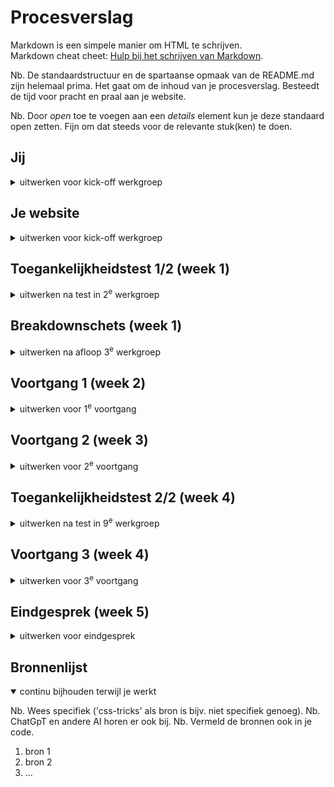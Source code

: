 # Procesverslag
Markdown is een simpele manier om HTML te schrijven.  
Markdown cheat cheet: [Hulp bij het schrijven van Markdown](https://github.com/adam-p/markdown-here/wiki/Markdown-Cheatsheet).

Nb. De standaardstructuur en de spartaanse opmaak van de README.md zijn helemaal prima. Het gaat om de inhoud van je procesverslag. Besteedt de tijd voor pracht en praal aan je website.

Nb. Door *open* toe te voegen aan een *details* element kun je deze standaard open zetten. Fijn om dat steeds voor de relevante stuk(ken) te doen.





## Jij

<details>
  <summary>uitwerken voor kick-off werkgroep</summary>

  ### Auteur:
  Robin Elseman 😎

  #### Je startniveau:
  Rood

  #### Je focus:
  Responsive & surface plane
 
</details>





## Je website

<details>
  <summary>uitwerken voor kick-off werkgroep</summary>

  ### Je opdracht:
  [Stussy's website link](https://eu.stussy.com/)

  #### Screenshot(s) van de eerste pagina (small screen): 
  Homepage<br>
  <img src="readme-images/image-one.png" width="375px" alt="Homepage van stussy.com">

---

  #### Screenshot(s) van de tweede pagina (small screen):
  Productpagina<br>
  <img src="readme-images/image-two.png" width="375px" alt="Productpagina van stussy.com">

</details>



## Toegankelijkheidstest 1/2 (week 1)

<details>
  <summary>uitwerken na test in 2<sup>e</sup> werkgroep</summary>

  ### Bevindingen
  Lijst met je bevindingen die in de test naar voren kwamen:
  <ul>
  <li>De headings hebben een logische volgorde. Dit is dus een positief iets om niet te veranderen in de nieuwe verbeterde versie van deze site.</li>
  <li>Accessibility wordt pas laat verteld, dit kan anders. Wat mij betreft is de site opzichzelf al accessible en hoeven er hier geen settings voor worden aangepast. Sowieso moet hier eerst aandacht aan worden gevestigd zodat de gebruiker hier gelijk gebruik van kan maken als dat nodig is.</li>
  <li>Links hebben een goede beschrijving over de bestemming. Dit is dus een positieve eigenschap van de website waar niet veel aan hoeft worden veranderd.</li>
  <li>Voor screenreaders is het onduidelijk dat er onder shop meerdere subcategoriëen zijn. Hetzeflde geldt voor customer service. Dit is voor mensen die deze optie gebruiken extreem onhandig. Hier moet een duidelijk onderscheid in komen.</li>
  <li>Focus punten op de site kan worden verbeterd. Als er door de website wordt genavigeerd is het vaak lastig tot niet duidelijk waar de focus ligt. Hier is dus ruimte voor verbetering.</li>
  <li>De website werkt op alle oriëntaties. Dit is ook een positieve eigenschap van een goede responsive website.</li>
  <li>Horizontale scrolls worden niet gebruikt. Dit wil ik graag zo houden, omdat dit vaak niet heel accessible is.</li>
  <li>Buttons kunnen misschien iets groter, voor mensen met motorische beperkingen. Dat is iets waar ik aandacht aan ga besteden op de nieuwe verbeterde website.</li>
  <li>Scroll ruimte is voldoende aanwezig.</li>
  <li>Alt teksten zijn niet voldoende. Hier zal ik dus ook veel meer aandacht aan geven. Voor mensen die afhankelijk zijn van deze altteksten is het zeer hinderlijk om dit niet goed te benutten.</li>
            
  </ul>
  <img src="readme-images/cl1.jpg" width="375px" alt="Checklist accessibility page 1">
  <img src="readme-images/cl2.jpg" width="375px" alt="Checklist accessibility page 2">
  <img src="readme-images/cl3.jpg" width="375px" alt="Checklist accessibility page 3">
  <img src="readme-images/cl4.jpg" width="375px" alt="Checklist accessibility page 4">
  <img src="readme-images/cl5.jpg" width="375px" alt="Checklist accessibility page 5">
</details>



## Breakdownschets (week 1)

<details>
  <summary>uitwerken na afloop 3<sup>e</sup> werkgroep</summary>

  ### de hele pagina: 
  <img src="readme-images/bds1.jpg" width="375px" alt="breakdown van de hele pagina">

  ### dynamisch deel (bijv menu): 
  <img src="readme-images/bds2.jpg" width="375px" alt="breakdown van een dynamisch deel">

</details>





## Voortgang 1 (week 2)

<details>
  <summary>uitwerken voor 1<sup>e</sup> voortgang</summary>

  ### Stand van zaken
  Deze week heb ik een paar momentjes gehad waar ik helemaal kriegel werd van de code. Eigenlijk ben ik de hele week bezig geweest met het maken van de navigatie en footer. Tussendoor heb ik ook aan de main van index.html gewerkt als afleiding van de header en footer.

  Ik ben blij dat ik met behulp van de docent tot de responsive afbeelding ben gekomen. Deze schaalt nu automatisch mee met de viewport van de browser.

  De custom properties laat ik voor nu nog even achterwegen en zal ik later toevoegen. Eerst vind ik het belangrijk om de basis van de HTML goed te krijgen. Samen met losse CSS werkt het uiteindelijk al een aardig stuk, maar ik heb wel een aantal keren de structuur van mijn HTML moeten aanpassen.

  ### Meeting met studentassistent
  Positieve feedback:

  De HTML van de website zag er goed en netjes uit, daar was ze tevreden over.
  - Toch moet ik wel focussen op de structuur...
    - Dit is belangrijk voor de screenreader en tab volgorde.
    - Daarnaast ook voor het begrijpen en aanpassen en stijlen van de elementen.

---
  Verbeter feedback:

  In de code was er nog ruimte voor verbetering.
  - De volgende verbeterpunten heeft ze toen benoemd...
    - Vergeet niet om gebruik te maken van de custom properties in CSS. Ik heb er toen bewust voor gekozen om deze later in te voegen omdat mij dit handiger en overzichtelijk leek.
    - Daarnaast kreeg ik ook te horen dat er nog verbetering mogelijk was bij de alt teksten van img's bijvoorbeeld. Ik ben het eens dat deze in het eindproduct moeten komen. Dit heb ik alleen in week 1 nog niet geregeld. Eerst lag mijn focus bij het werkend maken van de website.

---
  Vragen:

  Ik heb tijdens het gesprek met de studentassistent ook verschillende vragen kunnen stellen.
  - Deze vragen gingen over...
    - Het correct indelen van de HTML en de daarbij horende nav, header en main elementen. Ik heb gevraagd waar het het beste is om deze te plaatsen. Samen zijn wij tot de conclusie gekomen dat sommige elementen niet in de nav hoeven omdat deze in dezelfde pagina openen. Hier heb ik het over de shopping cart, search icon en hamburger menu. Deze openen niet in een nieuw tabblad en daarom heb ik deze ook niet in de nav gestopt. De items in het hamburger menu heb ik daarintegen wel in de nav gezet.
</details>





## Voortgang 2 (week 3)

<details>
  <summary>uitwerken voor 2<sup>e</sup> voortgang</summary>

  ### Stand van zaken
  In week 2 heb ik vooral verder gewerkt aan het navigatie gedeelte van de website. Het koste veel tijd om met JavaScript de buttons open te laten "rollen". Ik heb hier met de docent ook nog over gedacht hoe de correcte manier was om dit te doen. Samen kwamen we tot de conclusie dat dit eigenlijk alleen kan met vaste variabelen. Ik heb hier uiteindelijk een andere keuze in gemaakt. De open animatie duurt nu korter dan het sluiten van verschillende tabjes in het hamburger menu. De afweging staat hierin tegenover toekomstige plannen. Er is nu een veel makkelijkere manier om het menu uit te bereiden. Mochten ze besluiten om een extra categorie met bierviltjes of iets dergelijks te maken, is hier nu direct de mogelijkheid toe. Dit had niet gekunt als dit met vaste getallen was geregeld. Dit is dus waarom ik heb gekozen voor deze kant van het verhaal.

  Ik merkte tijdens het programmeren en vooral testen dat het het beste was om als er een tweede menu wordt geopend, de vorige dicht te doen. In het kader van user experience is dit vaak een geprefereerde optie. Het enige was dat, omdat ik toggle states gebruikte voor de classList in JavaScript, dat de peiltjes van de buttons verkeerd konden staan ten opzichte van hun daadwerkelijke status. Daarnaast hield ik nog geen rekening met de aria labels die hierbij komen kijken. 


  ### Meeting met studentassistent
  Positieve feedback:

  De HTML van de website zag er nog steeds goed en netjes uit, daar was ze nog steeds tevreden over.
  - Ondanks dit mooie compliment was ik alsnog vaak bezig met een goede indeling van HTML te vinden waarin alles semantisch correct en logisch was. Naarmate ik doorging met het programmeren kwam ik telkens weer tegen nieuwe problemen aan waardoor het beter was om een andere indeling van HTML te gebruiken. Hierdoor gebeurde het wel eens dat ik delen even helemaal opnieuw moest doen.

---
  Verbeter feedback:

  In de code was er nog ruimte voor verbetering.
  - De volgende verbeterpunten heeft ze toen benoemd...
    - Ik heb in week 2 nog steeds niet gewerkt aan het invullen van de alt teksten van de img's. Hier werd ik nogmaals op geattendeerd.
    - Daarnaast werd ik ik week 2 ook gewezen op het feit dat dit bestand, het README.md nog een beetje achterliep. Ik ben het er mee eens dat ik dat was beter moet bijhouden in de toekomst. Het later invullen van een document als dit kost namelijk veel tijd. Als je het op het moment invult is het makkelijker om het goed te verwerken.

---
  Vragen:

  Ik heb tijdens het gesprek met de studentassistent ook verschillende vragen kunnen stellen.
  - Deze vragen gingen over...
    - Het scrollen tijdens het typen en zoeken van een zoek opdracht bij het zoek venster van de website. Ik kreeg feedback van de studentassistent dat het niet erg was als je kon scrollen. Dit heb ik daarom dus ook niet uitgewerkt. Later sprak ik de docent hierover en die vertelde mij dat het zeker wel beter is om dit scrollen uit te zetten. Ik heb daarom gewerkt aan een passende oplossing die scrollen in de body onmogelijk maakt als het search deel van de header open is.

</details>





## Toegankelijkheidstest 2/2 (week 4)

<details>
  <summary>uitwerken na test in 9<sup>e</sup> werkgroep</summary>

  ### Bevindingen
  <img src="readme-images/f1.jpg" width="375px" alt="Checklist accessibility page 1">
  <img src="readme-images/f2.jpg" width="375px" alt="Checklist accessibility page 2">
  <img src="readme-images/f3.jpg" width="375px" alt="Checklist accessibility page 3">
  <img src="readme-images/f4.jpg" width="375px" alt="Checklist accessibility page 4">
  <img src="readme-images/f5.jpg" width="375px" alt="Checklist accessibility page 5">

Zoals te zien is op de lijst zijn er enkele zaken verbeterd en verslechterd. De zaken die slechter zijn geworden zijn dingen waar ik in deze week nog niet aan toe ben gekomen. Ze staan daarintegen wel op de lijst van dingen die snel moeten worden gemaakt.

Daarnaast heb ik ook een aantal dingen dus verbeterd en daar ben ik erg tevreden en blij mee.
</details>





## Voortgang 3 (week 4)

<details>
  <summary>uitwerken voor 3<sup>e</sup> voortgang</summary>


  ### Stand van zaken
  In week 3 heb ik vooral grote stappen geboekt. Ik heb in deze week eigenlijk de gehele tees.html pagina afgemaakt. In de vorige week heb ik hier al een begin aan gemaakt maar deze was nog niet helemaal af. Het gebruiken van de buttons en list daaronder werkte wel, maar wederom met toggle classes. Ook de product pagina heb ik op deze manier laten werken. Ik ben kort bezig geweest om deze responsive te maken en de grid heb ik ook hier toegepast.
  
  Vervolgens ben ik ook een zeer grote tijd bezig geweest met het hertypen van mijn JavaScript. De volgende bugs/fouten zaten in mijn code:
  - Toggle classLists
  - Totale choas
  - Onnodige classes gebruiken voor styling
  - Niet mogelijk om aria labels te gebruiken met bestaande functies
  - Geen mogelijkheid voor hoog contrast
  - Geen mogelijkheid voor mindere animaties

  Het koste me wel wat tijd maar ik heb de nodige functies hergeschreven met if/else statements zodat er gebruik kan worden gemaakt van de aria labels voor de screenreaders. Het is natuurlijk erg belangrijk om de screenreader te ondersteunen met aria labels.

  De Javascript heb ik ook meer opgeruimd door met comments meer steun te bieden aan de persoon die de code bekijkt. Door het herschrijven van de functie's werd het vanzelf eigenlijk al beter, maar ook voor mezelf werkte het prettig om tijdens het programmeren extra hints te krijgen wat welke functie deed. Tijdens het doen van kleine ingrepen is het een stuk makkelijker om problemen te vinden.

  Ik heb in de CSS veel meer styling gedaan op basis van aria labels zoals aria hidden en aria expanded. Hierdoor wordt de code ook minder vol met onnodige classLists. De docent had al eerder benoemd dat dit voor bonus punten zou zorgen. Eerlijk gezegd had ik er weinig vertrouwen in dat ik hier gebruik van zou maken, maar ik heb er toch gebruik van gemaakt. Niet alles heb ik helaas kunnen doen door tijdsgebrek, maar ik heb toch een groot deel kunnen doen.
  
  Door het herschrijven werd het ook mogelijk om de aria labels te coderen met JavaScript. Dit geeft de screenreader meer informatie over bijvoorbeeld de status van het hamburger menu. Ik ben samen met de docent toch tegen een heel bijzonder probleem aangelopen waarbij de HTML niet werd geupdate in de browers inspector. Toen ik later lang en goed heb gekeken kwam ik erachter waar het aan lag en heb ik het gelijk opgelost.

  Op het laatste moment ben ik ook aan de slag gegaan om media querys te maken om zo mensen die graag minder motion of meer contrast willen te voorzien in hun behoeftes. Het was een stuk makkelijker dan ik dacht en ik ben erg blij dat dit in de opdracht zit verwerkt.


  ### Meeting met studentassistent
  Positieve feedback:

De volgende punten van positieve feedback werden gedeeld met mij...
  - De HTML van de website zag er nog steeds goed en netjes uit, daar was ze nog steeds tevreden over.
  - Er werd mij toch nog verteld dat ik toch echt gebruik van custom properties moest proberen. Op het laatste moment heb ik dit gedaan en ik heb spijt dat ik deze niet eerder heb gebruikt. Dit zijn echt top dingen van CSS die ik in de toekomst gegarandeerd zal gebruiken. Ook eerder in het proces.

---
  Verbeter feedback:

  In de code was er nog ruimte voor verbetering.
  - Pas de CSS styling aan op de aria labels van een HTML element. Dit is iets waar ik dus zeker nog mee aan de slag ben gegaan. Ik ben echt heel content met het feit dat dit werkt. Hierdoor is de code in het Javascript bestand een stuk rustiger en overzichtelijker.

---
  Vragen:

  Ik heb tijdens het gesprek met de studentassistent ook verschillende vragen kunnen stellen.
  - Deze vragen gingen over...
    - Het gebruiken van custom properties in CSS. Dit was eigenlijk een gesprek en hulpvraag aan de docent. Het nesten van de properties is dus een mogelijkheid. Dit heb ik ook toegepast voor de prefers reduced motion bezoekers waarbij de duration van de animatie op 0s wordt gezet. De gehele shorthand van de animatie staat in een custom property, maar de animation duration van deze animatie staat ook in een custom property. Deze property wordt dus aangepast aan de hand van een media query.
</details>





## Eindgesprek (week 5)

<details>
  <summary>uitwerken voor eindgesprek</summary>

  ### Je uitkomst - karakteristiek screenshots:
  
  <img src="readme-images/pagina1.png" width="375px" alt="uitomst screenshot 1">

  Een van de pagina's waar ik heel tevreden over ben. De pagina miste in het origineel een h1. Deze heb ik onzichtbaar toegevoegd, een daarnaast was er over de grote button met afbeelding totaal niets bekend voor de screenreader. Hier heb ik een figure van gemaakt met een duidelijkere bestemming van de link. Het is mij goed bevallen om een afbeelding mee te laten schalen met verschillende schermgroottes.
---

  <img src="readme-images/pagina2.png" width="375px" alt="uitomst screenshot 2">

  De overzichtpagina met alle verschillende shirts viel mee om te maken. Het sorteer systeem (prototype) was het moeilijkste deel. Net gebruiken van grid is in dit geval het aller makkelijkste. Ik ben daarom ook erg blij dat we dat hebben geleerd met dit vak. Deze techniek wil ik ook graag vaker gebruiken in de toekomst.
  Op de originele pagina is het verschil van sold out items alleen getoond door een halve oppacity waarde en geen verschil in de letters. Doordat er vaak spullen zijn uitverkocht heb ik in het verleden vaak door het kleine contrast op uitverkochte spullen geklikt. Dit is in mijn ontwerp duidelijker doordat de prijs duidelijk is aangegeven met een zwarte background color en witte kleur en tekst die duidelijk maakt dat iets sold out is.
---

  <img src="readme-images/pagina3.png" width="375px" alt="uitomst screenshot 3">

  Scherm 3 gaat over het hamburger menu. Deze komt vanaf boven naar beneden rollen. Daarin zitten nog meer uitklappende menus die dezelfde motion hebben. Ik ben erg blij dat het werkt, maar toch voelt het niet perfect doordat de transition niet even lang is als hij opent en dicht gaat. Het kan alleen niet anders zonder vaste eenheden te gebruiken. Ik heb gekozen om daarom relatieve units te gebruiken zodat het uitbereiden van deze menu's makkelijk mogelijk is. Er waren veel problemen tijdens het maken van dit menu, waarbij de peiltjes verkeerd om eindigden als je een ander menu opende, doordat ze elkaar sloten maar de classes met toggle werkten. Dit heb ik gelijk kunnen oplossen toen ik deze code verbeterde zodat ik aria attributen kon toevoegen.
---

  <img src="readme-images/pagina4.png" width="375px" alt="uitomst screenshot 4">

  Ik ben tevreden over hoe het filter systeem er uit ziet. Toch lijkt het mij leuk om in de toekomst een systeem te maken dat daadwerlijk functioneel is. Dit is nu helaas niet het geval, omdat ik geen research heb gedaan naar de benodigde technieken. De uitklap menu's werken voor nu prima, zonder een transition op de input velden. De img's hebben wel een transition. Als ik meer tijd had had ik wel graag ook een vloeiende transition willen zetten zodat het hetzelfde gevoel geeft als het hoofd hamburger menu en de daarin zittende sub menu's. Voor nu voldoet dit gelukkig, wat mij betreft. 
---

  <img src="readme-images/pagina5.png" width="375px" alt="uitomst screenshot 5">

Deze pagina heeft een grote verandering door gemaakt waardoor hij op gebied van gebruiksvriendelijkheid en accessibility een stuk verbeterd is. Op de originele website moet er namelijk worden gescrollt om de achterkant van een shirt te bekijken als een soort carrousel. Dit is iets wat niet accessible genoeg is wat mij betreft zonder het toevoegen van extra knoppen voor de besturing. Ik heb dit hele systeem aangepast waarbij er een duidelijke tekstuele weergave is van voor- of achterkant. Hierdoor is er ook geen verwarring mogelijk voor mensen zonder beperkingen. Soms lijken de voor en achter designs op elkaar waardoor het voor iedereen lastig is.
---

  ### Dit ging goed/Heb ik geleerd: 
  Korte omschrijving met plaatjes

  - Korte samenvatting van samengaande punten van het lijstje plus afbeeldingen van de vorige kop:
    - Semantisch correcter maken van de pagina's aan de hand van h1 toevoegen, aria labels en duidelijkere a's en img's met alt teksten.
    - Het gebruiken van het grid, wat verbazingwekkend makkelijk werkte.
    - Het maken van een uitrollend hamburger menu.
    - Het laten werken van alle bijpassende aria labels.
    - Het accessible maken voor mensen met hoog contrast of verminderde animatie instellingen.
    - Styling op basis van attributen; minder classes.
    - Het leren over custom properties.
  <img src="readme-images/verhoogdcontrast.png" width="375px" alt="top">
  *zie afbeelding voor verhoogd contrast*

  ### Dit was lastig/Is niet gelukt:
  Korte omschrijving met plaatjes

  - Het is mij niet gelukt om een werkend filter systeem te maken. Ik heb niet geleerd hoe dit moet.
  - Het is mij niet gelukt om enkele kleine niet werkende functionaliteiten werkend te krijgen.
  - Het was lastig om sommige bugs te vinden...
  - Tot mijn grote verdriet heb ik geen tijd gehad om een dark mode te maken :-(
  - Eigenlijk zou ik graag wat onderdelen die nu niet op de gewenste plek in de HTML staan willen veranderen. Helaas heb ik door te weinig tijd geen tijd om dit meer te doen.
  <img src="readme-images/sc8.png" width="375px" alt="bummer">
</details>





## Bronnenlijst

<details open>
  <summary>continu bijhouden terwijl je werkt</summary>

  Nb. Wees specifiek ('css-tricks' als bron is bijv. niet specifiek genoeg). 
  Nb. ChatGpT en andere AI horen er ook bij.
  Nb. Vermeld de bronnen ook in je code.

  1. bron 1
  2. bron 2
  3. ...

</details>